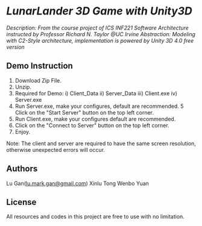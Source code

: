 # _LunarLander 3D Game with Unity3D_

_Description: From the course project of ICS INF221 Software Architecture instructed by Professor Richard N. Taylor @UC Irvine_
_Abstraction: Modeling with C2-Style architecture, implementation is powered by Unity 3D 4.0 free version_


## Demo Instruction
1. Download Zip File.
2. Unzip.
3. Required for Demo:
    i) Client_Data
    ii) Server_Data
    iii) Client.exe
    iv) Server.exe
4. Run Server.exe, make your configures, default are recommended.
5  Click on the "Start Server" button on the top left corner.
5. Run Client.exe, make your configures default are recommended.
6. Click on the "Connect to Server" button on the top left corner.
7. Enjoy.

Note: The client and server are required to have the same screen resolution, otherwise unexpected errors will occur.
## Authors

Lu Gan(lu.mark.gan@gmail.com)
Xinlu Tong
Wenbo Yuan

## License
All resources and codes in this project are free to use with no limitation.
